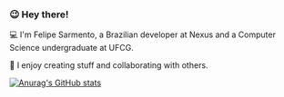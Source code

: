 ### 😉 Hey there!

💻 I'm Felipe Sarmento, a Brazilian developer at Nexus and a Computer Science undergraduate at UFCG.


🎯 I enjoy creating stuff and collaborating with others.


[![Anurag's GitHub stats](https://github-readme-stats.vercel.app/api?username=Felipe-Sarmento&count_private=true&theme=darcula)](https://github.com/anuraghazra/github-readme-stats)
